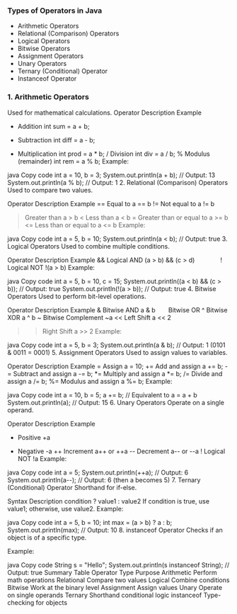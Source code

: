 ### Types of Operators in Java
- Arithmetic Operators
- Relational (Comparison) Operators
- Logical Operators
- Bitwise Operators
- Assignment Operators
- Unary Operators
- Ternary (Conditional) Operator
- Instanceof Operator
### **1. Arithmetic Operators**
Used for mathematical calculations.
Operator	Description	Example
+	Addition	int sum = a + b;
-	Subtraction	int diff = a - b;
*	Multiplication	int prod = a * b;
/	Division	int div = a / b;
%	Modulus (remainder)	int rem = a % b;
Example:

java
Copy code
int a = 10, b = 3;
System.out.println(a + b);  // Output: 13
System.out.println(a % b);  // Output: 1
2. Relational (Comparison) Operators
Used to compare two values.

Operator	Description	Example
==	Equal to	a == b
!=	Not equal to	a != b
>	Greater than	a > b
<	Less than	a < b
>=	Greater than or equal to	a >= b
<=	Less than or equal to	a <= b
Example:

java
Copy code
int a = 5, b = 10;
System.out.println(a < b);  // Output: true
3. Logical Operators
Used to combine multiple conditions.

Operator	Description	Example
&&	Logical AND	(a > b) && (c > d)
`		`
!	Logical NOT	!(a > b)
Example:

java
Copy code
int a = 5, b = 10, c = 15;
System.out.println((a < b) && (c > b));  // Output: true
System.out.println(!(a > b));           // Output: true
4. Bitwise Operators
Used to perform bit-level operations.

Operator	Description	Example
&	Bitwise AND	a & b
`	`	Bitwise OR
^	Bitwise XOR	a ^ b
~	Bitwise Complement	~a
<<	Left Shift	a << 2
>>	Right Shift	a >> 2
Example:

java
Copy code
int a = 5, b = 3;
System.out.println(a & b);  // Output: 1 (0101 & 0011 = 0001)
5. Assignment Operators
Used to assign values to variables.

Operator	Description	Example
=	Assign	a = 10;
+=	Add and assign	a += b;
-=	Subtract and assign	a -= b;
*=	Multiply and assign	a *= b;
/=	Divide and assign	a /= b;
%=	Modulus and assign	a %= b;
Example:

java
Copy code
int a = 10, b = 5;
a += b;  // Equivalent to a = a + b
System.out.println(a);  // Output: 15
6. Unary Operators
Operate on a single operand.

Operator	Description	Example
+	Positive	+a
-	Negative	-a
++	Increment	a++ or ++a
--	Decrement	a-- or --a
!	Logical NOT	!a
Example:

java
Copy code
int a = 5;
System.out.println(++a);  // Output: 6
System.out.println(a--);  // Output: 6 (then a becomes 5)
7. Ternary (Conditional) Operator
Shorthand for if-else.

Syntax	Description
condition ? value1 : value2	If condition is true, use value1; otherwise, use value2.
Example:

java
Copy code
int a = 5, b = 10;
int max = (a > b) ? a : b;
System.out.println(max);  // Output: 10
8. instanceof Operator
Checks if an object is of a specific type.

Example:

java
Copy code
String s = "Hello";
System.out.println(s instanceof String);  // Output: true
Summary Table
Operator Type	Purpose
Arithmetic	Perform math operations
Relational	Compare two values
Logical	Combine conditions
Bitwise	Work at the binary level
Assignment	Assign values
Unary	Operate on single operands
Ternary	Shorthand conditional logic
instanceof	Type-checking for objects
